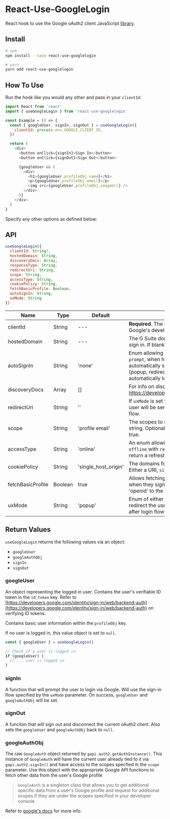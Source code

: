 # React-Use-GoogleLogin

React hook to use the Google oAuth2 client JavaScript [library](https://developers.google.com/identity/protocols/OAuth2UserAgent).

## Install

```bash
# npm
npm install --save react-use-googlelogin

# yarn
yarn add react-use-googlelogin
```

## How To Use

Run the hook like you would any other and pass in your `clientId`:

```js
import React from 'react'
import { useGoogleLogin } from 'react-use-googlelogin'

const Example = () => {
  const { googleUser, signIn, signOut } = useGoogleLogin({
    clientId: process.env.GOOGLE_CLIENT_ID,
  })

  return (
    <div>
      <button onClick={signIn}>Sign In</button>
      <button onClick={signOut}>Sign Out</button>

      {googleUser && (
        <div>
          <h1>{googleUser.profileObj.name}</h1>
          <p>{googleUser.profileObj.email}</p>
          <img src={googleUser.profileObj.imageUrl} />
        </div>
      )}
    </div>
  )
}
```

Specify any other options as defined below:

## API

```js
useGoogleLogin({
  clientId: String!,
  hostedDomain: String,
  discoveryDocs: Array,
  responseType: String,
  redirectUri: String,
  scope: String,
  accessType: String,
  cookiePolicy: String,
  fetchBasicProfile: Boolean,
  autoSignIn: String,
  uxMode: String
})
```

| Name              | Type    | Default              | Description                                                                                                                                                                                                                                                    |     |
| ----------------- | ------- | -------------------- | -------------------------------------------------------------------------------------------------------------------------------------------------------------------------------------------------------------------------------------------------------------- | --- |
| clientId          | String  | ---                  | **Required**. The clientID for your application from Google's developer console.                                                                                                                                                                               |     |
| hostedDomain      | String  | ---                  | The G Suite domain to which users must belong to sign in. If blank, all google accounts can login.                                                                                                                                                             |     |
| autoSignIn        | String  | 'none'               | Enum allowing either `none`, `prompt` or `auto`. If set to `prompt`, when hook is run, will attempt to automatically sign the user in with the full ux flow (popup, redirect). If set to `auto`, will just attempt to automatically login without any ux flow. |     |
| discoveryDocs     | Array   | []                   | For info on discovery docs, refer to: https://developers.google.com/discovery/v1/using                                                                                                                                                                         |     |
| redirectUri       | String  | ''                   | If `uxMode` is set to `redirect`, this is the address a user will be sent to after resolving the Google auth flow.                                                                                                                                             |     |
| scope             | String  | 'profile email'      | The scopes to request, as a space-delimited string. Optional if `fetch_basic_profile` is set to true.                                                                                                                                                          |     |
| accessType        | String  | 'online'             | An enum allowing either `online` or `offline`. If `offline` with `responseType` of `code`, the hook will return a refresh token in `googleUser`.                                                                                                               |     |
| cookiePolicy      | String  | 'single_host_origin' | The domains for which to create sign-in cookies. Either a URI, `single_host_origin`, or none                                                                                                                                                                   |     |
| fetchBasicProfile | Boolean | true                 | Allows fetching of users' basic profile information when they sign in. Adds 'profile', 'email' and 'openid' to the requested scopes.                                                                                                                           |     |
| uxMode            | String  | 'popup'              | Enum of either `popup` or `redirect`. If `redirect`, will redirect the user to the uri specified in `redirectUri` after login flow.                                                                                                                            |     |

## Return Values

`useGoogleLogin` returns the following values via an object:

- `googleUser`
- `googleAuthObj`
- `signIn`
- `signOut`

### googleUser

An object representing the logged in user. Contains the user's verifiable ID token in the `id_token` key. Refer to [https://developers.google.com/identity/sign-in/web/backend-auth](https://developers.google.com/identity/sign-in/web/backend-auth) on verifying ID tokens.

Contains basic user information within the `profileObj` key. 

If no user is logged in, this value object is set to `null`.

```js
const { googleUser } = useGoogleLogin()

// Check if a user is logged in:
if (googleUser) {
  // ... user is logged in
}
```

### signIn

A function that will prompt the user to login via Google. Will use the sign-in flow specified by the `uxMode` parameter. On success, `googleUser` and `googleAuthObj` will be set.

### signOut

A funciton that will sign out and disconnect the current oAuth2 client. Also sets the `googleUser` and `googleAuthObj` back to `null.`

### googleAuthObj

The raw `GoogleAuth` object returned by `gapi.auth2.getAuthInstance()`. This instance of `GoogleAuth` will have the current user already tied to it via `gapi.auth2.signIn()` and have access to the scopes specfied in the `scope` parameter. Use this object with the appropriate Google API functions to fetch other data from the user's Google profile

> `GoogleAuth` is a singleton class that allows you to get additional specific data from a user's Google profile and request for additional scopes if they are under the scopes specified in your developer console. 

Refer to [google's docs](https://developers.google.com/identity/sign-in/web/reference#authentication) for more info.

